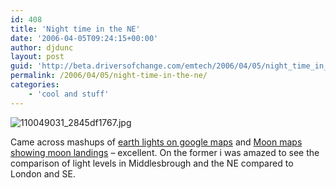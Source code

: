 ```yaml
---
id: 408
title: 'Night time in the NE'
date: '2006-04-05T09:24:15+00:00'
author: djdunc
layout: post
guid: 'http://beta.driversofchange.com/emtech/2006/04/05/night_time_in_the_ne/'
permalink: /2006/04/05/night-time-in-the-ne/
categories:
    - 'cool and stuff'
---
```


![110049031_2845df1767.jpg](https://i0.wp.com/www.driversofchange.com/wp-content/uploads/mt-old/emtech/images/110049031_2845df1767.jpg?resize=500%2C399)

Came across mashups of [earth lights on google maps](http://www-static.cc.gatech.edu/~pesti/night/) and [Moon maps showing moon landings](http://moon.google.com/) – excellent. On the former i was amazed to see the comparison of light levels in Middlesbrough and the NE compared to London and SE.